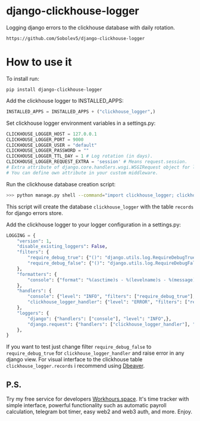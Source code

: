# django-clickhouse-logger

Logging django errors to the clickhouse database with daily rotation.

```no-highlight
https://github.com/Sobolev5/django-clickhouse-logger
```

# How to use it

To install run:
```no-highlight
pip install django-clickhouse-logger
```

Add the clickhouse logger to INSTALLED_APPS:
```python
INSTALLED_APPS = INSTALLED_APPS + ("clickhouse_logger",)
```

Set clickhouse logger environment variables in a settings.py:
```python
CLICKHOUSE_LOGGER_HOST = 127.0.0.1 
CLICKHOUSE_LOGGER_PORT = 9000
CLICKHOUSE_LOGGER_USER = "default"
CLICKHOUSE_LOGGER_PASSWORD = ""
CLICKHOUSE_LOGGER_TTL_DAY = 1 # Log rotation (in days).
CLICKHOUSE_LOGGER_REQUEST_EXTRA = 'session' # Means request.session. 
# Extra attribute of django.core.handlers.wsgi.WSGIRequest object for logging. 
# You can define own attribute in your custom middleware. 
```

Run the clickhouse database creation script:
```sh
>>> python manage.py shell --command="import clickhouse_logger; clickhouse_logger.proxy.clickhouse.create_clickhouse_tables()"
```
This script will create the database `clickhouse_logger` with the table `records` for django errors store.


Add the clickhouse logger to your logger configuration in a settings.py:
```python
LOGGING = {
    "version": 1,
    "disable_existing_loggers": False,
    "filters": {
        "require_debug_true": {"()": "django.utils.log.RequireDebugTrue",}, 
        "require_debug_false": {"()": "django.utils.log.RequireDebugFalse"}
    },
    "formatters": {
        "console": {"format": "%(asctime)s - %(levelname)s - %(message)s"},
    },
    "handlers": {
        "console": {"level": "INFO", "filters": ["require_debug_true"], "class": "logging.StreamHandler", "formatter": "console"},
        "clickhouse_logger_handler": {"level": "ERROR", "filters": ["require_debug_false"], "class": "clickhouse_logger.handlers.ClickhouseLoggerHandler"},              
    }, 
    "loggers": {
        "django": {"handlers": ["console"], "level": "INFO",},
        "django.request": {"handlers": ["clickhouse_logger_handler"], "level": "ERROR", 'propagate': False},
    },
}
```

If you want to test just change filter `require_debug_false` to `require_debug_true` for `clickhouse_logger_handler` and raise error in any django view.
For visual interface to the clickhouse table `clickhouse_logger.records` i recommend using [Dbeaver](https://dbeaver.io/).


## P.S.
Try my free service for developers [Workhours.space](https://workhours.space/). 
It's time tracker with simple interface, powerful functionality such as automatic payroll calculation, 
telegram bot timer, easy web2 and web3 auth, and more. Enjoy. 

